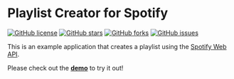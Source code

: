 #  Playlist Creator for Spotify


[![GitHub license](https://img.shields.io/github/license/urbanna/playlistcreator-example?style=for-the-badge)](https://github.com/urbanna/playlistcreator-example)
[![GitHub stars](https://img.shields.io/github/stars/urbanna/playlistcreator-example?style=for-the-badge)](https://github.com/urbanna/playlistcreator-example/stargazers)
[![GitHub forks](https://img.shields.io/github/forks/urbanna/playlistcreator-example?style=for-the-badge)](https://github.com/urbanna/playlistcreator-example/network)
[![GitHub issues](https://img.shields.io/github/issues/urbanna/playlistcreator-example?style=for-the-badge)](https://github.com/urbanna/playlistcreator-example/issues)

This is an example application that creates a playlist using the [Spotify Web API](https://developer.spotify.com/web-api/). 

Please check out the **[demo](http://lab.possan.se/playlistcreator-example/)** to try it out!
